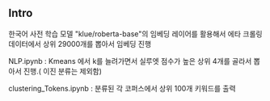 ## Intro

한국어 사전 학습 모델 "klue/roberta-base"의 임베딩 레이어를 활용해서 에타 크롤링 데이터에서 상위 29000개를 뽑아서 임베딩 진행

NLP.ipynb : Kmeans 에서 k를 늘려가면서 실루엣 점수가 높은 상위 4개를 골라서 뽑아서 진행.( 이진 분류는 제외함)

clustering_Tokens.ipynb : 분류된 각 코퍼스에서 상위 100개 키워드를 출력
